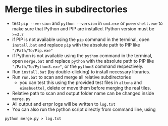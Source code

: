 # Merge tiles in subdirectories
* test `pip --version` and `python --version` in `cmd.exe` or `powershell.exe` to make sure that Python and PIP are installed. Python version must be `>=3.7`
* if PIP is not available using the `pip` command in the terminal, open `install.bat` and replace `pip` with the absolute path to PIP like `"/Path/To/Pip.exe"`
* if Python is not available using the `python` command in the terminal, open `merge.bat` and replace `python` with the absolute path to PIP like `"/Path/To/Python3.exe"`, or the `python3` command respectively.
* Run `install.bat` (by double-clicking) to install necessary libraries.
* Run `run.bat` to scan and merge all relative subdirectories
    * you can test this using the provided test files in `altona` and `eimsbuettel`, delete or move them before merging the real tiles.
* Relative path to scan and output folder name can be changed inside `merge.py`
* All output and errpr logs will be written to `log.txt`
* You can also run the python script directly from command line, using
```
python merge.py > log.txt
```